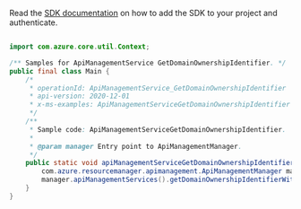 Read the [SDK documentation](https://github.com/Azure/azure-sdk-for-java/blob/azure-resourcemanager-apimanagement_1.0.0-beta.2/sdk/apimanagement/azure-resourcemanager-apimanagement/README.md) on how to add the SDK to your project and authenticate.

```java

import com.azure.core.util.Context;

/** Samples for ApiManagementService GetDomainOwnershipIdentifier. */
public final class Main {
    /*
     * operationId: ApiManagementService_GetDomainOwnershipIdentifier
     * api-version: 2020-12-01
     * x-ms-examples: ApiManagementServiceGetDomainOwnershipIdentifier
     */
    /**
     * Sample code: ApiManagementServiceGetDomainOwnershipIdentifier.
     *
     * @param manager Entry point to ApiManagementManager.
     */
    public static void apiManagementServiceGetDomainOwnershipIdentifier(
        com.azure.resourcemanager.apimanagement.ApiManagementManager manager) {
        manager.apiManagementServices().getDomainOwnershipIdentifierWithResponse(Context.NONE);
    }
}
```
